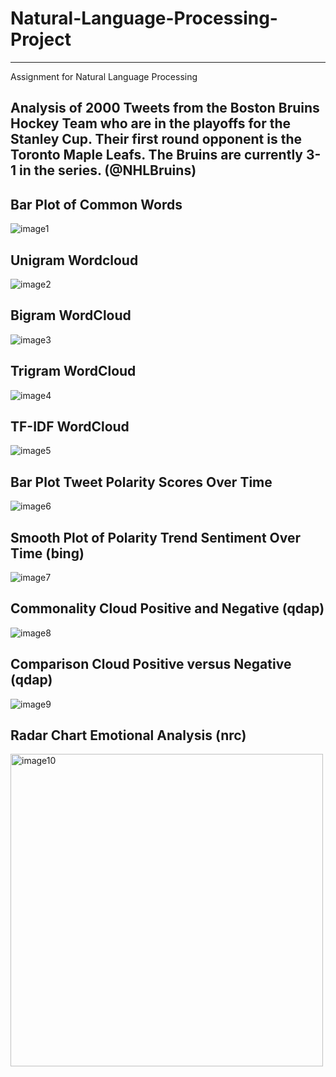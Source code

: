 # Natural-Language-Processing-Project
***
Assignment for Natural Language Processing

## Analysis of 2000 Tweets from the Boston Bruins Hockey Team who are in the playoffs for the Stanley Cup. Their first round opponent is the Toronto Maple Leafs. The Bruins are currently 3-1 in the series. (@NHLBruins)

## Bar Plot of Common Words
![image1](https://user-images.githubusercontent.com/37115533/39056622-3b15ea52-4485-11e8-9ab6-dd821c421a96.png)

## Unigram Wordcloud
![image2](https://user-images.githubusercontent.com/37115533/39056623-3b2080ac-4485-11e8-83e5-c18462032c9f.png)

## Bigram WordCloud
![image3](https://user-images.githubusercontent.com/37115533/39056624-3b2af2e4-4485-11e8-8049-c55ae66c9551.png)

## Trigram WordCloud
![image4](https://user-images.githubusercontent.com/37115533/39056625-3b397cec-4485-11e8-80f9-10894163b7d5.png)

## TF-IDF WordCloud
![image5](https://user-images.githubusercontent.com/37115533/39056626-3b458992-4485-11e8-9cf2-1f94592febf0.png)

## Bar Plot Tweet Polarity Scores Over Time
![image6](https://user-images.githubusercontent.com/37115533/39056627-3b58d15a-4485-11e8-800f-26846e7dfc1b.png)

## Smooth Plot of Polarity Trend Sentiment Over Time (bing)
![image7](https://user-images.githubusercontent.com/37115533/39056628-3b65982c-4485-11e8-9381-31fee8c88b7b.png)

## Commonality Cloud Positive and Negative (qdap)
![image8](https://user-images.githubusercontent.com/37115533/39056619-3aee533e-4485-11e8-9e6d-b5a4f0f80fb3.png)

## Comparison Cloud Positive versus Negative (qdap)
![image9](https://user-images.githubusercontent.com/37115533/39056620-3afd4fba-4485-11e8-82dc-9ce710c34da2.png)

## Radar Chart Emotional Analysis (nrc)
<img width="500" alt="image10" src="https://user-images.githubusercontent.com/37115533/39056754-8c8716cc-4485-11e8-8c16-e36411c1d202.png">
